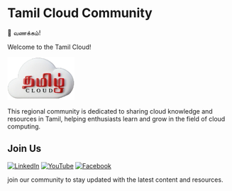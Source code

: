 # Tamil Cloud Community

🙏 வணக்கம்! 

Welcome to the Tamil Cloud! 

<img src="docs/assets/image/tamil_cloud_logo_.png" alt="Tamil Cloud" width="30%">

This regional community is dedicated to sharing cloud knowledge and resources in Tamil, helping enthusiasts learn and grow in the field of cloud computing.

## Join Us

[![LinkedIn](https://img.shields.io/badge/LinkedIn-%40tamil--cloud--%E0%AE%A4%E0%AE%AE%E0%AE%BF%E0%AE%B4%E0%AF%8D--%E0%AE%95%E0%AE%BF%E0%AE%B3%E0%AE%B5%E0%AF%81%E0%AE%9F%E0%AF%8D-0A66C2?style=flat&logo=linkedin&logoColor=white)](https://www.linkedin.com/in/tamil-cloud-%E0%AE%A4%E0%AE%AE%E0%AE%BF%E0%AE%B4%E0%AF%8D-%E0%AE%95%E0%AE%BF%E0%AE%B3%E0%AE%B5%E0%AF%81%E0%AE%9F%E0%AF%8D-41ab5519a?utm_source=share&utm_campaign=share_via&utm_content=profile&utm_medium=ios_app)  [![YouTube](https://img.shields.io/badge/YouTube-%40tamilcloudzone-red?style=flat&logo=youtube&logoColor=white)](https://youtube.com/@tamilcloudzone?si=S2qVvSD4mgxZW8sg) [![Facebook](https://img.shields.io/badge/Facebook-%40tamilcloudchennal-1877F2?style=flat&logo=facebook&logoColor=white)](https://www.facebook.com/tamilcloudchennal?mibextid=LQQJ4d)

join our community to stay updated with the latest content and resources.


